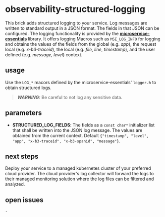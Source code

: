 # observability-structured-logging

This brick adds structured logging to your service. Log messages are written to standard output in a JSON format. The fields in that JSON can be configured. The logging functionality is provided by the [**microservice-essentials**](https://github.com/seboste/microservice-essentials) library. It offers logging Macros such as `MSE_LOG_INFO` for logging and obtains the values of the fields from the global (e.g. *app*), the request local (e.g. *x-b3-traceid*), the local (e.g. *file*, *line*, *timestamp*), and the user defined (e.g. *message*, *level*) context.

## usage

Use the `LOG_*` macors defined by the microservice-essentials' `logger.h` to obtain structured logs.

> **_WARNING:_**  Be careful to not log any sensitive data.

## parameters

  - **STRUCTURED_LOG_FIELDS**: The fields as a `const char*` initializer list that shall be written into the JSON log message. The values are obtained from the current context. Default `{"timestamp", "level", "app", "x-b3-traceid", "x-b3-spanid", "message"}`.

## next steps

Deploy your service to a managed kubernetes cluster of your preferred cloud provider. The cloud provider's log collector will forward the logs to their managed monitoring solution where the log files can be filtered and analyzed.


## open issues

`-`